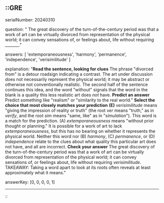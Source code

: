 ::GRE
---

serialNumber: 20240310

question: " The great discovery of the turn-of-the-century period was that a work of art can be virtually divorced from representation of the physical world; it can convey sensations of, or feelings about, life without requiring _______."

answers: [
  'extemporaneousness',
  'harmony',
  'permanence',
  'independence',
  'verisimilitude'
]

explanation: "<strong>Read the sentence, looking for clues</strong> The phrase \"divorced from\" is a detour roadsign indicating a contrast. The art under discussion does not necessarily represent the physical world; it may be abstract or otherwise not conventionally realistic. The second half of the sentence continues this idea, and the word \"without\" signals that the word in the blank is a quality this less realistic art does <i>not</i> have. <strong>Predict an answer</strong> Predict something like \"realism\" or \"similarity to the real world.\" <strong>Select the choice that most closely matches your prediction</strong> <strong>(E)</strong> <i>verisimilitude</i> means \"giving the impression of reality or truth\" (the root <i>ver</i> means \"truth,\" as in <i>verify</i>, and the root <i>sim</i> means \"same, like\" as in \"<i>simulation</i>\"). This word is a match for the prediction. (A) <i>extemporaneousness</i> means \"without prior thought or planning.\" It is possible for a work of art to lack <i>extemporaneousness</i>, but this has no bearing on whether it represents the physical world. Neither this word nor (B) <i>harmony</i>, (C) <i>permanence</i>, or (D) <i>independence</i> relate to the clues about what quality this particular art does not have, and all are incorrect. <strong>Check your answer</strong> The great discovery of the turn-of-the-century period was that a work of art can be virtually divorced from representation of the physical world; it can convey sensations of, or feelings about, life without requiring <i>verisimilitude</i>. TAKEAWAY: Taking a word apart to look at its roots often reveals at least approximately what it means."

answerKey: [0, 0, 0, 0, 1]

---
::